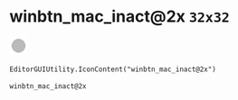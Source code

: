# winbtn_mac_inact@2x `32x32`
<img src="/img/winbtn_mac_inact.png" width=32 height=32>

``` CSharp
EditorGUIUtility.IconContent("winbtn_mac_inact@2x")
```
```
winbtn_mac_inact@2x
```
